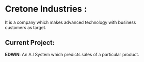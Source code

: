 # Cretone Industries :

It is a company which makes advanced technology with business customers as target.

## Current Project:

**EDWIN**: An A.I System which predicts sales of a particular product. 
